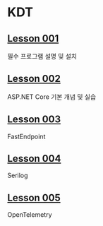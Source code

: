 # KDT

## [Lesson 001](Lesson001.md)

필수 프로그램 설명 및 설치

## [Lesson 002](Lesson002.md)

ASP.NET Core 기본 개념 및 실습

## [Lesson 003](Lesson003.md)

FastEndpoint

## [Lesson 004](Lesson004.md)

Serilog

## [Lesson 005](Lesson005.md)

OpenTelemetry
